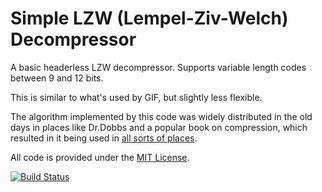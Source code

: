 
# Simple LZW (Lempel-Ziv-Welch) Decompressor

A basic headerless LZW decompressor. Supports variable length codes
between 9 and 12 bits.

This is similar to what's used by GIF, but slightly less flexible.

The algorithm implemented by this code was widely distributed in the
old days in places like Dr.Dobbs and a popular book on compression,
which resulted in it being used in [all sorts of places](https://www.giantbomb.com/profile/eloj/blog/technical-notes-on-the-level-format-of-puzznic-for/114881/).

All code is provided under the [MIT License](LICENSE).

[![Build Status](https://travis-ci.org/eloj/lzw-eddy.svg?branch=master)](https://travis-ci.org/eloj/lzw-eddy)
